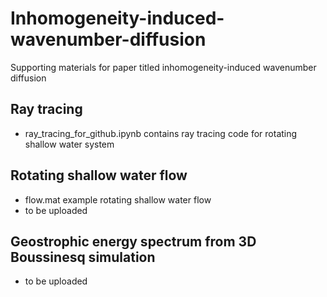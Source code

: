 # Inhomogeneity-induced-wavenumber-diffusion
Supporting materials for paper titled inhomogeneity-induced wavenumber diffusion

## Ray tracing
- ray_tracing_for_github.ipynb contains ray tracing code for rotating shallow water system

## Rotating shallow water flow
- flow.mat example rotating shallow water flow
- to be uploaded

## Geostrophic energy spectrum from 3D Boussinesq simulation
- to be uploaded
